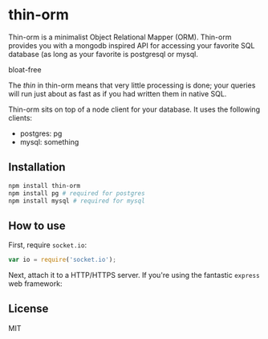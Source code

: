 # thin-orm

Thin-orm is a minimalist Object Relational Mapper (ORM). Thin-orm provides you with a
mongodb inspired API for accessing your favorite SQL database (as long as your favorite
is postgresql or mysql.

bloat-free

The _thin_ in thin-orm means that very little processing is done; your queries will run
just about as fast as if you had written them in native SQL.

Thin-orm sits on top of a node client for your database. It uses the following clients:
* postgres: pg
* mysql: something


## Installation

```bash
npm install thin-orm
npm install pg # required for postgres
npm install mysql # required for mysql
```

## How to use

First, require `socket.io`:

```js
var io = require('socket.io');
```

Next, attach it to a HTTP/HTTPS server. If you're using the fantastic `express`
web framework:

## License

MIT
